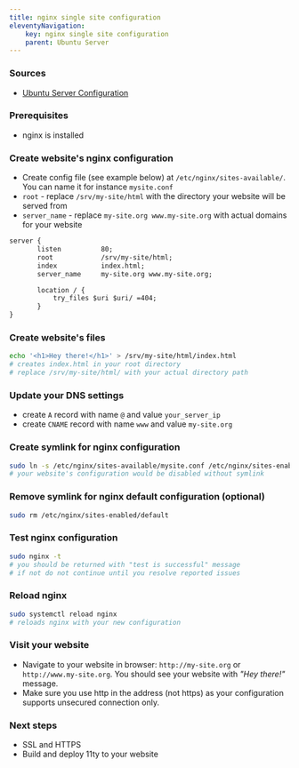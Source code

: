 ```yaml
---
title: nginx single site configuration
eleventyNavigation:
    key: nginx single site configuration
    parent: Ubuntu Server
---
```

### Sources
- [Ubuntu Server Configuration](https://documentation.ubuntu.com/server/how-to/web-services/configure-nginx/)
### Prerequisites
- nginx is installed
### Create website's nginx configuration
- Create config file (see example below) at `/etc/nginx/sites-available/`. You can name it for instance `mysite.conf`
- `root` - replace `/srv/my-site/html` with the directory your website will be served from
- `server_name` - replace `my-site.org www.my-site.org` with actual domains for your website
```txt
server {
       listen          80;
       root            /srv/my-site/html;
       index           index.html;
       server_name     my-site.org www.my-site.org; 

       location / { 
           try_files $uri $uri/ =404; 
       }
}
```
### Create website's files
```bash
echo '<h1>Hey there!</h1>' > /srv/my-site/html/index.html
# creates index.html in your root directory
# replace /srv/my-site/html/ with your actual directory path
```
### Update your DNS settings
- create `A` record with name `@` and value `your_server_ip`
- create `CNAME` record with name `www` and value `my-site.org` 
### Create symlink for nginx configuration
```bash
sudo ln -s /etc/nginx/sites-available/mysite.conf /etc/nginx/sites-enabled/
# your website's configuration would be disabled without symlink
```
### Remove symlink for nginx default configuration (optional)
```bash
sudo rm /etc/nginx/sites-enabled/default
```
### Test nginx configuration
```bash
sudo nginx -t
# you should be returned with "test is successful" message
# if not do not continue until you resolve reported issues
```
### Reload nginx
```bash
sudo systemctl reload nginx
# reloads nginx with your new configuration
```
### Visit your website
- Navigate to your website in browser: `http://my-site.org` or `http://www.my-site.org`. You should see your website with _"Hey there!"_ message.
- Make sure you use http in the address (not https) as your configuration supports unsecured connection only.
### Next steps
- SSL and HTTPS
- Build and deploy 11ty to your website

